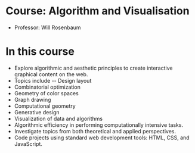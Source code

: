 # Course: Algorithm and Visualisation

- Professor: Will Rosenbaum

# In this course
 - Explore algorithmic and aesthetic principles to create interactive graphical content on the web.
 - Topics include 
 -- Design layout
  - Combinatorial optimization
  - Geometry of color spaces
  - Graph drawing
  - Computational geometry
  - Generative design
  - Visualization of data and algorithms 
 - Algorithmic efficiency in performing computationally intensive tasks. 
 - Investigate topics from both theoretical and applied perspectives. 
 - Code projects using standard web development tools: HTML, CSS, and JavaScript.